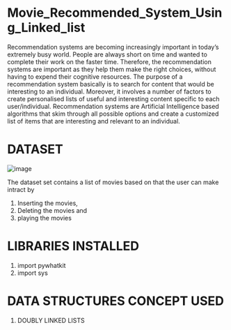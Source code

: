 # Movie_Recommended_System_Using_Linked_list
Recommendation systems are becoming increasingly important in today’s extremely busy world. People are always short on time and wanted to complete their work on the faster time. Therefore, the recommendation systems are important as they help them make the right choices, without having to expend their cognitive resources.
The purpose of a recommendation system basically is to search for content that would be interesting to an individual. Moreover, it involves a number of factors to create personalised lists of useful and interesting content specific to each user/individual. Recommendation systems are Artificial Intelligence based algorithms that skim through all possible options and create a customized list of items that are interesting and relevant to an individual.

# DATASET

![image](https://user-images.githubusercontent.com/82249340/213220435-6737e0e3-4cf5-4943-aa34-4d179680117f.png)

The dataset set contains a list of movies based on that the user can make intract by 
1. Inserting the movies,
2. Deleting the movies and 
3. playing the movies

# LIBRARIES INSTALLED
1.  import pywhatkit
2.  import sys

# DATA STRUCTURES CONCEPT USED
1. DOUBLY LINKED LISTS
